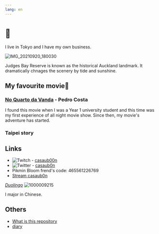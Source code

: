 ```yaml
---
lang: en
---
```


# 👋

I live in Tokyo and I have my own business.

![IMG_20210920_180030](https://github.com/casaub0n/casaub0n/assets/6220791/5277e375-9143-46de-97dd-18397784a891)

Judges Bay Reserve is known as the historical Auckland landmark. It dramatically chnages the scenery by tide and sunshine.

## My favourite movie🍿

### [No Quarto da Vanda](https://www.imdb.com/title/tt0139500/) - Pedro Costa

I found this movie when I was a Year 1 university student and this time was my first experience of all night movie show.
Since then, my movie's adventure has started.

### Taipei story

## Links

- ![Twitch](https://img.shields.io/badge/Twitch-%239146FF.svg?style=for-the-badge&logo=Twitch&logoColor=white) - [casaub00n](https://www.twitch.tv/casaub0nn)
- ![Twitter](https://img.shields.io/badge/Twitter-%231DA1F2.svg?style=for-the-badge&logo=Twitter&logoColor=white) - [casaub0n](https://twitter.com/casaub0n)
- Pikmin Bloom frend's code: 465561226769
- [Stream casaub0n](https://steamcommunity.com/id/casaub0n/)

_[Duolingo](https://www.duolingo.com/profile/casaub00n?via=share_profile_link)_
![1000009215](https://github.com/user-attachments/assets/2c77b80c-e6b7-4367-848c-bc621b102be5)

I major in Chinese.

## Others

- [What is this repository](./packages/casaub0n/README.md)
- [diary](./packages/diary/)
